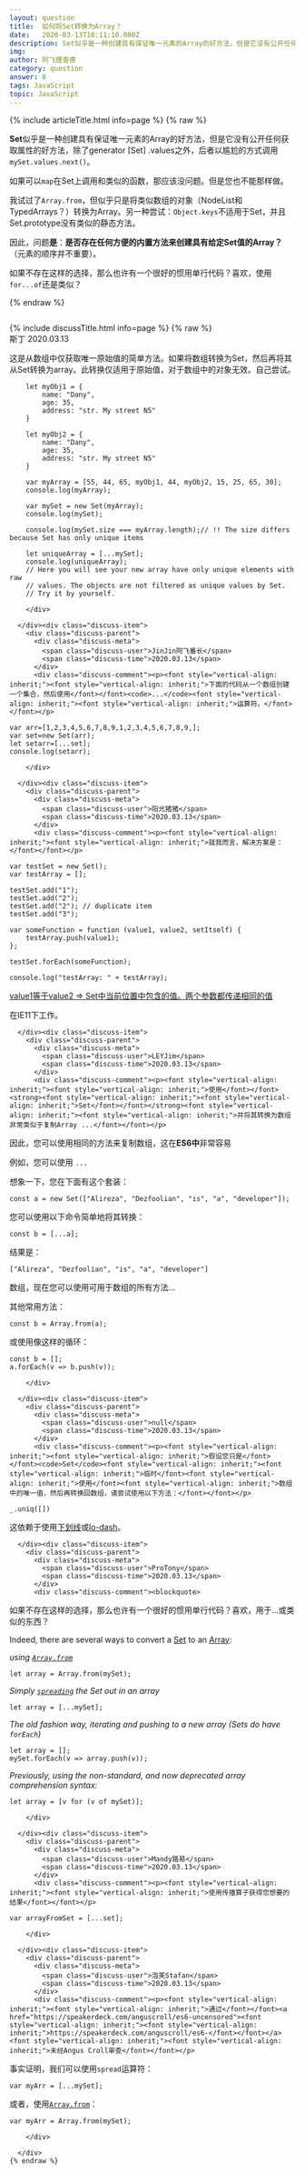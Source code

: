 ```yaml
---
layout: question
title:  如何将Set转换为Array？
date:   2020-03-13T10:11:10.000Z
description: Set似乎是一种创建具有保证唯一元素的Array的好方法，但是它没有公开任何获取属性的好方法，除了generator \[Set\] .values之外，后者...
img: 
author: 阿飞理查德
category: question
answer: 8
tags: JavaScript
topic: JavaScript
---
```

<div class="article-root">
  <div class="article">
    {% include articleTitle.html info=page %}
    {% raw %}
    <div class="article-content"><p><strong><font style="vertical-align: inherit;"><font style="vertical-align: inherit;">Set</font></font></strong><font style="vertical-align: inherit;"><font style="vertical-align: inherit;">似乎是一种创建具有保证唯一元素的Array的好方法，但是它没有公开任何获取属性的好方法，除了generator [Set] .values之外，后者以尴尬的方式调用</font></font><code>mySet.values.next()</code><font style="vertical-align: inherit;"><font style="vertical-align: inherit;">。</font></font></p>

<p><font style="vertical-align: inherit;"><font style="vertical-align: inherit;">如果可以</font></font><code>map</code><font style="vertical-align: inherit;"><font style="vertical-align: inherit;">在Set上</font><font style="vertical-align: inherit;">调用</font><font style="vertical-align: inherit;">和类似的函数，那应该没问题。</font><font style="vertical-align: inherit;">但是您也不能那样做。</font></font></p>

<p><font style="vertical-align: inherit;"><font style="vertical-align: inherit;">我试过了</font></font><code>Array.from</code><font style="vertical-align: inherit;"><font style="vertical-align: inherit;">，但似乎只是将类似数组的对象（NodeList和TypedArrays？）转换为Array。</font><font style="vertical-align: inherit;">另一种尝试：</font></font><code>Object.keys</code><font style="vertical-align: inherit;"><font style="vertical-align: inherit;">不适用于Set，并且Set.prototype没有类似的静态方法。</font></font></p>

<p><font style="vertical-align: inherit;"><font style="vertical-align: inherit;">因此，问题</font></font><strong><font style="vertical-align: inherit;"><font style="vertical-align: inherit;">是</font></font></strong><font style="vertical-align: inherit;"><font style="vertical-align: inherit;">：</font><strong><font style="vertical-align: inherit;">是否存在任何方便的内置方法来创建具有给定Set值的Array？</font></strong><font style="vertical-align: inherit;">（元素的顺序并不重要）。</font></font></p>

<p><font style="vertical-align: inherit;"><font style="vertical-align: inherit;">如果不存在这样的选择，那么也许有一个很好的惯用单行代码？</font><font style="vertical-align: inherit;">喜欢，使用</font></font><code>for...of</code><font style="vertical-align: inherit;"><font style="vertical-align: inherit;">还是类似？</font></font></p></div>
    {% endraw %}
  </div>
  <p style="height: 0;width:0;overflow: hidden;"> 第1510篇《如何将Set转换为Array？》来自Winter(https://github.com/aiyld/aiyld.github.io)的站点</p>
  <div class="discuss-wrapper">
    {% include discussTitle.html info=page %}
    {% raw %}
    <div class="discuss-item">
        <div class="discuss-parent">
          <div class="discuss-meta">
            <span class="discuss-user">斯丁</span>
            <span class="discuss-time">2020.03.13</span>
          </div>
          <div class="discuss-comment"><p><font style="vertical-align: inherit;"><font style="vertical-align: inherit;">这是从数组中仅获取唯一原始值的简单方法。</font><font style="vertical-align: inherit;">如果将数组转换为Set，然后再将其从Set转换为array。</font><font style="vertical-align: inherit;">此转换仅适用于原始值，对于数组中的对象无效。</font><font style="vertical-align: inherit;">自己尝试。</font></font></p>

<pre><code>    let myObj1 = {<font></font>
        name: "Dany",<font></font>
        age: 35,<font></font>
        address: "str. My street N5"<font></font>
    }<font></font>
<font></font>
    let myObj2 = {<font></font>
        name: "Dany",<font></font>
        age: 35,<font></font>
        address: "str. My street N5"<font></font>
    }<font></font>
<font></font>
    var myArray = [55, 44, 65, myObj1, 44, myObj2, 15, 25, 65, 30];<font></font>
    console.log(myArray);<font></font>
<font></font>
    var mySet = new Set(myArray);<font></font>
    console.log(mySet);<font></font>
<font></font>
    console.log(mySet.size === myArray.length);// !! The size differs because Set has only unique items<font></font>
<font></font>
    let uniqueArray = [...mySet];<font></font>
    console.log(uniqueArray); <font></font>
    // Here you will see your new array have only unique elements with raw <font></font>
    // values. The objects are not filtered as unique values by Set.<font></font>
    // Try it by yourself.<font></font>
</code></pre></div>
        </div>
        
      </div><div class="discuss-item">
        <div class="discuss-parent">
          <div class="discuss-meta">
            <span class="discuss-user">JinJin阿飞番长</span>
            <span class="discuss-time">2020.03.13</span>
          </div>
          <div class="discuss-comment"><p><font style="vertical-align: inherit;"><font style="vertical-align: inherit;">下面的代码从一个数组创建一个集合，然后使用</font></font><code>...</code><font style="vertical-align: inherit;"><font style="vertical-align: inherit;">运算符。</font></font></p>

<pre><code>var arr=[1,2,3,4,5,6,7,8,9,1,2,3,4,5,6,7,8,9,];<font></font>
var set=new Set(arr);<font></font>
let setarr=[...set];<font></font>
console.log(setarr);<font></font>
</code></pre></div>
        </div>
        
      </div><div class="discuss-item">
        <div class="discuss-parent">
          <div class="discuss-meta">
            <span class="discuss-user">阳光猪猪</span>
            <span class="discuss-time">2020.03.13</span>
          </div>
          <div class="discuss-comment"><p><font style="vertical-align: inherit;"><font style="vertical-align: inherit;">就我而言，解决方案是：</font></font></p>

<pre><code>var testSet = new Set();<font></font>
var testArray = [];<font></font>
<font></font>
testSet.add("1");<font></font>
testSet.add("2");<font></font>
testSet.add("2"); // duplicate item<font></font>
testSet.add("3");<font></font>
<font></font>
var someFunction = function (value1, value2, setItself) {<font></font>
    testArray.push(value1);<font></font>
};<font></font>
<font></font>
testSet.forEach(someFunction);<font></font>
<font></font>
console.log("testArray: " + testArray);<font></font>
</code></pre>

<p><a href="https://developer.mozilla.org/en-US/docs/Web/JavaScript/Reference/Global_Objects/Set/forEach" rel="nofollow noreferrer"><font style="vertical-align: inherit;"><font style="vertical-align: inherit;">value1等于value2 =&gt; Set中当前位置中包含的值。</font><font style="vertical-align: inherit;">两个参数都传递相同的值</font></font></a> </p>

<p><font style="vertical-align: inherit;"><font style="vertical-align: inherit;">在IE11下工作。</font></font></p></div>
        </div>
        
      </div><div class="discuss-item">
        <div class="discuss-parent">
          <div class="discuss-meta">
            <span class="discuss-user">LEYJim</span>
            <span class="discuss-time">2020.03.13</span>
          </div>
          <div class="discuss-comment"><p><font style="vertical-align: inherit;"><font style="vertical-align: inherit;">使用</font></font><strong><font style="vertical-align: inherit;"><font style="vertical-align: inherit;">Set</font></font></strong><font style="vertical-align: inherit;"><font style="vertical-align: inherit;">并将其转换为数组非常类似于复制Array ...</font></font></p>

<p><font style="vertical-align: inherit;"><font style="vertical-align: inherit;">因此，您可以使用相同的方法来复制数组，这在</font><strong><font style="vertical-align: inherit;">ES6中</font></strong><font style="vertical-align: inherit;">非常容易</font></font><strong><font style="vertical-align: inherit;"></font></strong></p>

<p><font style="vertical-align: inherit;"><font style="vertical-align: inherit;">例如，您可以使用 </font></font><code>...</code></p>

<p><font style="vertical-align: inherit;"><font style="vertical-align: inherit;">想象一下，您在下面有这个套装：</font></font></p>

<pre><code>const a = new Set(["Alireza", "Dezfoolian", "is", "a", "developer"]);
</code></pre>

<p><font style="vertical-align: inherit;"><font style="vertical-align: inherit;">您可以使用以下命令简单地将其转换：</font></font></p>

<pre><code>const b = [...a];
</code></pre>

<p><font style="vertical-align: inherit;"><font style="vertical-align: inherit;">结果是： </font></font></p>

<pre><code>["Alireza", "Dezfoolian", "is", "a", "developer"]
</code></pre>

<p><font style="vertical-align: inherit;"><font style="vertical-align: inherit;">数组，现在您可以使用可用于数组的所有方法...</font></font></p>

<p><font style="vertical-align: inherit;"><font style="vertical-align: inherit;">其他常用方法：</font></font></p>

<pre><code>const b = Array.from(a);
</code></pre>

<p><font style="vertical-align: inherit;"><font style="vertical-align: inherit;">或使用像这样的循环：</font></font></p>

<pre><code>const b = [];<font></font>
a.forEach(v =&gt; b.push(v));<font></font>
</code></pre></div>
        </div>
        
      </div><div class="discuss-item">
        <div class="discuss-parent">
          <div class="discuss-meta">
            <span class="discuss-user">null</span>
            <span class="discuss-time">2020.03.13</span>
          </div>
          <div class="discuss-comment"><p><font style="vertical-align: inherit;"><font style="vertical-align: inherit;">假设您只是</font></font><code>Set</code><font style="vertical-align: inherit;"><font style="vertical-align: inherit;">临时</font><font style="vertical-align: inherit;">使用</font><font style="vertical-align: inherit;">数组中的唯一值，然后再转换回数组，请尝试使用以下方法：</font></font></p>

<pre><code>_.uniq([])
</code></pre>

<p><font style="vertical-align: inherit;"><font style="vertical-align: inherit;">这依赖于使用</font></font><a href="http://underscorejs.org" rel="noreferrer"><font style="vertical-align: inherit;"><font style="vertical-align: inherit;">下划线</font></font></a><font style="vertical-align: inherit;"><font style="vertical-align: inherit;">或</font></font><a href="https://lodash.com/" rel="noreferrer"><font style="vertical-align: inherit;"><font style="vertical-align: inherit;">lo-dash</font></font></a><font style="vertical-align: inherit;"><font style="vertical-align: inherit;">。</font></font></p></div>
        </div>
        
      </div><div class="discuss-item">
        <div class="discuss-parent">
          <div class="discuss-meta">
            <span class="discuss-user">ProTony</span>
            <span class="discuss-time">2020.03.13</span>
          </div>
          <div class="discuss-comment"><blockquote>
  <p><font style="vertical-align: inherit;"><font style="vertical-align: inherit;">如果不存在这样的选择，那么也许有一个很好的惯用单行代码？</font><font style="vertical-align: inherit;">喜欢，用于...或类似的东西？</font></font></p>
</blockquote>

<p>Indeed, there are several ways to convert a <a href="https://developer.mozilla.org/en-US/docs/Web/JavaScript/Reference/Global_Objects/Set" rel="noreferrer">Set</a> to an <a href="https://developer.mozilla.org/en-US/docs/Web/JavaScript/Reference/Global_Objects/Array" rel="noreferrer">Array</a>:  </p>

<p><em>using <a href="https://developer.mozilla.org/en-US/docs/Web/JavaScript/Reference/Global_Objects/Array/from" rel="noreferrer"><code>Array.from</code></a></em></p>

<pre><code>let array = Array.from(mySet);
</code></pre>

<p><em>Simply <a href="https://developer.mozilla.org/en-US/docs/Web/JavaScript/Reference/Operators/Spread_operator" rel="noreferrer"><code>spreading</code></a> the Set out in an array</em></p>

<pre><code>let array = [...mySet];
</code></pre>

<p><em>The old fashion way, iterating and pushing to a new array (Sets do have <code>forEach</code>)</em></p>

<pre><code>let array = [];<font></font>
mySet.forEach(v =&gt; array.push(v));<font></font>
</code></pre>

<p><em>Previously, using the non-standard, and now deprecated array comprehension syntax:</em></p>

<pre><code>let array = [v for (v of mySet)];
</code></pre></div>
        </div>
        
      </div><div class="discuss-item">
        <div class="discuss-parent">
          <div class="discuss-meta">
            <span class="discuss-user">Mandy路易</span>
            <span class="discuss-time">2020.03.13</span>
          </div>
          <div class="discuss-comment"><p><font style="vertical-align: inherit;"><font style="vertical-align: inherit;">使用传播算子获得您想要的结果</font></font></p>

<pre><code>var arrayFromSet = [...set];
</code></pre></div>
        </div>
        
      </div><div class="discuss-item">
        <div class="discuss-parent">
          <div class="discuss-meta">
            <span class="discuss-user">泡芙Stafan</span>
            <span class="discuss-time">2020.03.13</span>
          </div>
          <div class="discuss-comment"><p><font style="vertical-align: inherit;"><font style="vertical-align: inherit;">通过</font></font><a href="https://speakerdeck.com/anguscroll/es6-uncensored"><font style="vertical-align: inherit;"><font style="vertical-align: inherit;">https://speakerdeck.com/anguscroll/es6-</font></font></a><font style="vertical-align: inherit;"><font style="vertical-align: inherit;">未经Angus Croll审查</font></font></p>

<p><font style="vertical-align: inherit;"><font style="vertical-align: inherit;">事实证明，我们可以使用</font></font><code>spread</code><font style="vertical-align: inherit;"><font style="vertical-align: inherit;">运算符：</font></font></p>

<pre><code>var myArr = [...mySet];
</code></pre>

<p><font style="vertical-align: inherit;"><font style="vertical-align: inherit;">或者，使用</font></font><a href="https://developer.mozilla.org/en-US/docs/Web/JavaScript/Reference/Global_Objects/Array/from"><code>Array.from</code></a><font style="vertical-align: inherit;"><font style="vertical-align: inherit;">：</font></font></p>

<pre><code>var myArr = Array.from(mySet);
</code></pre></div>
        </div>
        
      </div>
    {% endraw %}
  </div>
<div>
